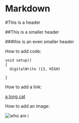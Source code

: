 Markdown
========

#This is a header

##This is a smaller header

###this is an even smaller header


How to add code:

```arduino
void setup()
{
  digitalWrite (13, HIGH)
  
}
```

How to add a link:

[a long cat](http://cache.ohinternet.com/images/5/5c/Longcat.jpg)


How to add an image:


![who am i](http://fc04.deviantart.net/fs71/f/2011/284/a/a/modern_github_icon_by_dot_mh-d4ci54j.png)
